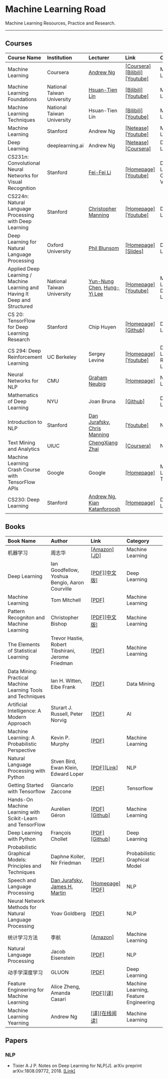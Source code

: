 # Machine Learning Road
Machine Learning Resources, Practice and Research.

***

## Courses

| Course Name                                                  | Institution                | Lecturer                                                     | Link                                                         | Category                              |
| :----------------------------------------------------------- | :------------------------- | :----------------------------------------------------------- | :------------------------------------------------------------ | :------------------------------------- |
| Machine Learning                                             | Coursera                   | [Andrew Ng](http://www.andrewng.org/)                        | [[Coursera]](https://www.coursera.org/learn/machine-learning/)[[Bilibili]](https://www.bilibili.com/video/av9912938/index_2.html#page=1)[[Youtube]](https://www.youtube.com/playlist?list=PLZ9qNFMHZ-A4rycgrgOYma6zxF4BZGGPW) | Machine Learning                      |
| Machine Learning Foundations                                 | National Taiwan University | [Hsuan-Tien Lin](https://www.csie.ntu.edu.tw/~htlin/)        | [[Bilibili]](https://www.bilibili.com/video/av12463015/)[[Youtube]](https://www.youtube.com/playlist?list=PLXVfgk9fNX2I7tB6oIINGBmW50rrmFTqf) | Machine Learning                      |
| Machine Learning Techniques                                  | National Taiwan University | Hsuan-Tien Lin                                               | [[Bilibili]](https://www.bilibili.com/video/av12469267/)[[Youtube]](https://www.youtube.com/playlist?list=PLXVfgk9fNX2IQOYPmqjqWsNUFl2kpk1U2) | Machine Learning                      |
| Machine Learning                                             | Stanford                   | Andrew Ng                                                    | [[Netease]](http://open.163.com/special/opencourse/machinelearning.html)[[Youtube]](https://www.youtube.com/playlist?list=PLA89DCFA6ADACE599) | Machine Learning                      |
| Deep Learning                                                | deeplearning.ai            | Andrew Ng                                                    | [[Netease]](https://163.lu/nPtn42)[[Coursera]](https://www.coursera.org/specializations/deep-learning) | Deep Learning                         |
| CS231n: Convolutional Neural Networks for Visual Recognition | Stanford                   | [Fei-Fei Li](http://vision.stanford.edu/feifeili/)           | [[Homepage]](http://cs231n.stanford.edu/)[[Youtube]](https://www.youtube.com/playlist?list=PL3FW7Lu3i5JvHM8ljYj-zLfQRF3EO8sYv) | Deep Learning, Computer Vision        |
| CS224n: Natural Language Processing with Deep Learning       | Stanford                   | [Christopher Manning](https://nlp.stanford.edu/manning/)     | [[Homepage]](http://web.stanford.edu/class/cs224n/)[[Youtube]](https://www.youtube.com/playlist?list=PL3FW7Lu3i5Jsnh1rnUwq_TcylNr7EkRe6) | Deep Learning, NLP                    |
| Deep Learning for Natural Language Processing                | Oxford University          | [Phil Blunsom](http://www.cs.ox.ac.uk/people/Phil.Blunsom)   | [[Homepage]](http://www.cs.ox.ac.uk/teaching/courses/2016-2017/dl/)[[Slides]](https://github.com/oxford-cs-deepnlp-2017/lectures) | Deep Learning,  NLP                   |
| Applied Deep Learning  / Machine Learning and Having It Deep and Structured | National Taiwan University | [Yun-Nung  Chen](http://vivianchen.idv.tw/), [Hung-Yi Lee](http://speech.ee.ntu.edu.tw/~tlkagk/) | [[Homepage]](https://www.csie.ntu.edu.tw/~yvchen/f106-adl/index.html)[[Youtube]](https://www.youtube.com/watch?v=hwUca8gsXdM&feature=youtu.be) | Machine Learning,  Deep Learning      |
| CS 20: TensorFlow for Deep Learning Research                 | Stanford                   | Chip Huyen                                                   | [[Homepage]](https://web.stanford.edu/class/cs20si/)[[Github]](https://github.com/chiphuyen/stanford-tensorflow-tutorials) | Deep Learning                         |
| CS 294: Deep Reinforcement Learning                          | UC Berkeley                | Sergey Levine                                                | [[Homepage]](http://rll.berkeley.edu/deeprlcourse/)[[Youtube]](https://www.youtube.com/playlist?list=PLkFD6_40KJIznC9CDbVTjAF2oyt8_VAe3) | Deep Learning, Reinforcement Learning |
| Neural Networks for NLP                                      | CMU                        | [Graham Neubig](http://phontron.com/)                        | [[Homepage]](http://www.phontron.com/class/nn4nlp2018/assignments.html) | NLP, Deep Learning                    |
| Mathematics of Deep Learning                                 | NYU                        | Joan Bruna                                                   | [[Github]](https://github.com/joanbruna/MathsDL-spring18)    | Deep Learning                         |
| Introduction to NLP                                          | Stanford                   | [Dan Jurafsky](https://web.stanford.edu/~jurafsky/), [Chris Manning](https://nlp.stanford.edu/manning/) | [[Youtube]](https://www.youtube.com/playlist?list=PL6397E4B26D00A269) | NLP                                   |
| Text Mining and Analytics                                    | UIUC                       | [ChengXiang Zhai](https://zh.coursera.org/instructor/chengxiangzhai) | [[Coursera]](https://zh.coursera.org/learn/text-mining)      | NLP                                   |
| Machine Learning Crash Course with TensorFlow APIs           | Google                     | Google                                                       | [[Homepage]](https://developers.google.com/machine-learning/crash-course/) | Machine Learning, Tensorflow          |
| CS230: Deep Learning | Stanford        | [Andrew Ng](http://www.andrewng.org/), [Kian Katanforoosh](https://www.linkedin.com/in/kiankatan/) | [[Homepage]](http://cs230.stanford.edu/) | Deep Learning |

## Books

| Book Name                                                    | Author                                                       | Link                                                         | Category                      |
| :----------------------------------------------------------- | :----------------------------------------------------------- | :----------------------------------------------------------- | :----------------------------- |
| 机器学习                                                     | 周志华                                                       | [[Amazon]](https://www.amazon.cn/%E6%9C%BA%E5%99%A8%E5%AD%A6%E4%B9%A0-%E5%91%A8%E5%BF%97%E5%8D%8E/dp/B01ARKEV1G/ref=sr_1_1?ie=UTF8&qid=1509470386&sr=8-1&keywords=%E6%9C%BA%E5%99%A8%E5%AD%A6%E4%B9%A0)[[JD]](https://item.jd.com/11867803.html) | Machine Learning              |
| Deep Learning                                                | Ian Goodfellow, Yoshua Bengio, Aaron Courville               | [[PDF]](https://github.com/yanshengjia/machine-learning-road/blob/master/resources/Deep%20Learning.pdf)[[中文版]](https://github.com/yanshengjia/machine-learning-road/blob/master/resources/%E6%B7%B1%E5%BA%A6%E5%AD%A6%E4%B9%A0.pdf) | Deep Learning                 |
| Machine Learning                                             | Tom Mitchell                                                 | [[PDF]](https://github.com/yanshengjia/machine-learning-road/blob/master/resources/Machine%20Learning.pdf) | Machine Learning              |
| Pattern Recogniton and Machine Learning                      | Christopher Bishop                                           | [[PDF]](https://github.com/yanshengjia/machine-learning-road/blob/master/resources/Pattern%20Recognition%20and%20Machine%20Learning.pdf)[[中文版]](https://github.com/yanshengjia/machine-learning-road/blob/master/resources/%E6%9C%BA%E5%99%A8%E5%AD%A6%E4%B9%A0%E4%B8%8E%E6%A8%A1%E5%BC%8F%E8%AF%86%E5%88%AB.pdf) | Machine Learning              |
| The Elements of Statistical Learning                         | Trevor Hastie, Robert Tibshirani, Jerome Friedman            | [[PDF]](https://github.com/yanshengjia/machine-learning-road/blob/master/resources/The%20Elements%20of%20Statistical%20Learning%20(2nd%20Edition).pdf) | Machine Learning              |
| Data Mining: Practical Machine Learning Tools and Techniques | Ian H. Witten, Eibe Frank                                    | [[PDF]](https://github.com/yanshengjia/machine-learning-road/blob/master/resources/Data%20Mining%20-%20Practical%20Machine%20Learning%20Tools%20and%20Techniques%20(2nd%20Edition).pdf) | Data Mining                   |
| Artificial Intelligence: A Modern Approach                   | Sturart  J. Russell, Peter Norvig                            | [[PDF]](https://github.com/yanshengjia/machine-learning-road/blob/master/resources/Artificial%20Intelligence%20-%20A%20Modern%20Approach%20(3rd%20Edition).pdf) | AI                            |
| Machine Learning: A Probabilistic Perspective                | Kevin P. Murphy                                              | [[PDF]](https://github.com/yanshengjia/machine-learning-road/blob/master/resources/Machine%20Learning%20-%20A%20Probabilistic%20Perspective.pdf) | Machine Learning              |
| Natural Language Processing with Python                      | Stven Bird, Ewan Klein, Edward Loper                         | [[PDF]](https://github.com/yanshengjia/machine-learning-road/blob/master/resources/Natural%20Language%20Processing%20with%20Python.pdf)[[Link]](http://www.nltk.org/book_1ed/) | NLP                           |
| Getting Started with Tensorflow                              | Giancarlo Zaccone                                            | [[PDF]](https://github.com/yanshengjia/machine-learning-road/blob/master/resources/Getting%20Started%20with%20Tensorflow.pdf) | Tensorflow                    |
| Hands-On Machine Learning with Scikit-Learn and TensorFlow   | Aurélien Géron                                               | [[PDF]](https://github.com/yanshengjia/machine-learning-road/blob/master/resources/Hands%20On%20Machine%20Learning%20with%20Scikit%20Learn%20and%20TensorFlow.pdf)[[Github]](https://github.com/ageron/handson-ml) | Machine Learning              |
| Deep Learning with Python                                    | François Chollet                                             | [[PDF]](https://github.com/yanshengjia/machine-learning-road/blob/master/resources/Deep%20Learning%20with%20Python.pdf)[[Github]](https://github.com/fchollet/deep-learning-with-python-notebooks) | Deep Learning                 |
| Probabilistic Graphical Models: Principles and Techniques    | Daphne Koller, Nir Friedman                                  | [[PDF]](https://github.com/yanshengjia/machine-learning-road/blob/master/resources/Probabilistic%20Graphical%20Models%20-%20Principles%20and%20Techniques.pdf) | Probabilistic Graphical Model |
| Speech and Language Processing                               | [Dan Jurafsky](http://web.stanford.edu/people/jurafsky/), [James H. Martin](http://www.cs.colorado.edu/~martin/) | [[Homepage]](https://web.stanford.edu/~jurafsky/slp3/)[[PDF]](https://github.com/yanshengjia/machine-learning-road/blob/master/resources/Speech%20and%20Language%20Processing%20(3rd%20Edition).pdf) | NLP                           |
| Neural Network Methods for Natural Language Processing       | Yoav Goldberg                                                | [[PDF]](https://github.com/yanshengjia/machine-learning-road/blob/master/resources/Neural%20Network%20Methods%20for%20Natural%20Language%20Processing.pdf) | NLP                           |
| 统计学习方法                                                 | 李航                                                         | [[Amazon]](https://www.amazon.cn/dp/B007TSFMTA/ref=sr_1_1?ie=UTF8&qid=1524798458&sr=8-1&keywords=%E7%BB%9F%E8%AE%A1%E5%AD%A6%E4%B9%A0%E6%96%B9%E6%B3%95) | Machine Learning              |
| Natural Language Processing                      | Jacob Eisenstein                                         | [[PDF]](https://github.com/yanshengjia/machine-learning-road/blob/master/resources/Natural%20Language%20Processing.pdf) | NLP            |
| 动手学深度学习               | GLUON                                         | [[PDF]](https://github.com/yanshengjia/machine-learning-road/blob/master/resources/gluon_tutorials_zh.pdf) | Deep Learning |
| Feature Engineering for Machine Learning | Alice Zheng, Amanda Casari             | [[PDF]](https://github.com/yanshengjia/machine-learning-road/blob/master/resources/Feature%20Engineering%20for%20Machine%20Learning.pdf)[[译]](https://github.com/apachecn/feature-engineering-for-ml-zh) | Machine Learning, Feature Engineering |
| Machine Learning Yearning | Andrew Ng | [[译]](https://github.com/yanshengjia/ml-road/blob/master/resources/%E6%9C%BA%E5%99%A8%E5%AD%A6%E4%B9%A0%E8%AE%AD%E7%BB%83%E7%A7%98%E7%B1%8D.pdf)[[在线阅读]](https://accepteddoge.github.io/machine-learning-yearning-cn/docs/home/) | Machine Learning |

## Papers

### NLP

* Tixier A J P. Notes on Deep Learning for NLP[J]. arXiv preprint arXiv:1808.09772, 2018. [[Link]](https://arxiv.org/pdf/1808.09772.pdf)